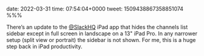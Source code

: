 date: 2022-03-31
time: 07:54:04+0000
tweet: 1509438867358851074
%%%

There’s an update to the [@SlackHQ](https://twitter.com/SlackHQ) iPad app that hides the channels list sidebar except in full screen in landscape on a 13" iPad Pro. In any narrower setup (split view or portrait) the sidebar is not shown. For me, this is a huge step back in iPad productivity.
